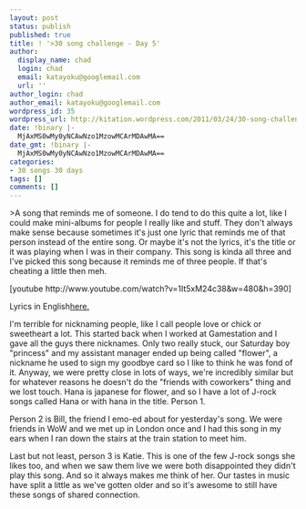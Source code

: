 ```yaml
---
layout: post
status: publish
published: true
title: ! '>30 song challenge - Day 5'
author:
  display_name: chad
  login: chad
  email: katayoku@googlemail.com
  url: ''
author_login: chad
author_email: katayoku@googlemail.com
wordpress_id: 35
wordpress_url: http://kitation.wordpress.com/2011/03/24/30-song-challenge-day-5
date: !binary |-
  MjAxMS0wMy0yNCAwNzo1MzowMCArMDAwMA==
date_gmt: !binary |-
  MjAxMS0wMy0yNCAwNzo1MzowMCArMDAwMA==
categories:
- 30 songs 30 days
tags: []
comments: []
---
```

<p>&gt;A song that reminds me of someone. I do tend to do this quite a lot, like I could make mini-albums for people I really like and stuff. They don't always make sense because sometimes it's just one lyric that reminds me of that person instead of the entire song. Or maybe it's not the lyrics, it's the title or it was playing when I was in their company. This song is kinda all three and I've picked this song because it reminds me of three people. If that's cheating a little then meh.</p>
<p>[youtube http://www.youtube.com/watch?v=1It5xM24c38&amp;w=480&amp;h=390]</p>
<p>Lyrics in English<a href="http://www.lyricsmania.com/kogoeru_yoru_ni_saita_hana_english_traslation_lyrics_despairsray.html">here.</a></p>
<p>I'm terrible for nicknaming people, like I call people love or chick or sweetheart a lot. This started back when I worked at Gamestation and I gave all the guys there nicknames. Only two really stuck, our Saturday boy "princess" and my assistant manager ended up being called "flower", a nickname he used to sign my goodbye card so I like to think he was fond of it. Anyway, we were pretty close in lots of ways, we're incredibly similar but for whatever reasons he doesn't do the "friends with coworkers" thing and we lost touch. Hana is japanese for flower, and so I have a lot of J-rock songs called Hana or with hana in the title. Person 1.</p>
<p>Person 2 is Bill, the friend I emo-ed about for yesterday's song. We were friends in WoW and we met up in London once and I had this song in my ears when I ran down the stairs at the train station to meet him. </p>
<p>Last but not least, person 3 is Katie. This is one of the few J-rock songs she likes too, and when we saw them live we were both disappointed they didn't play this song. And so it always makes me think of her. Our tastes in music have split a little as we've gotten older and so it's awesome to still have these songs of shared connection.</p>
